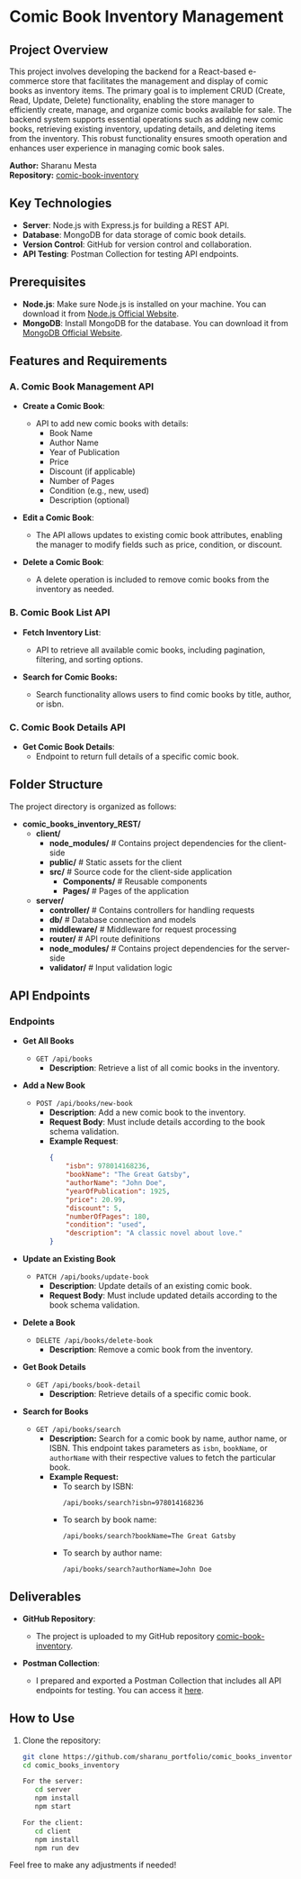 # Comic Book Inventory Management

## Project Overview

This project involves developing the backend for a React-based e-commerce store that facilitates the management and display of comic books as inventory items. The primary goal is to implement CRUD (Create, Read, Update, Delete) functionality, enabling the store manager to efficiently create, manage, and organize comic books available for sale. The backend system supports essential operations such as adding new comic books, retrieving existing inventory, updating details, and deleting items from the inventory. This robust functionality ensures smooth operation and enhances user experience in managing comic book sales.


**Author:** Sharanu Mesta  
**Repository:** [comic-book-inventory](https://github.com/Sharanumesta/comic-book-inventory)

## Key Technologies
- **Server**: Node.js with Express.js for building a REST API.
- **Database**:  MongoDB for data storage of comic book details.
- **Version Control**: GitHub for version control and collaboration.
- **API Testing**:  Postman Collection for testing API endpoints.

## Prerequisites

- **Node.js**: Make sure Node.js is installed on your machine. You can download it from [Node.js Official Website](https://nodejs.org/).
- **MongoDB**: Install MongoDB for the database. You can download it from [MongoDB Official Website](https://www.mongodb.com/try/download/community).

## Features and Requirements

### A. Comic Book Management API

- **Create a Comic Book**: 
  - API to add new comic books with details:
    - Book Name
    - Author Name
    - Year of Publication
    - Price
    - Discount (if applicable)
    - Number of Pages
    - Condition (e.g., new, used)
    - Description (optional)

- **Edit a Comic Book**: 
  - The API allows updates to existing comic book attributes, enabling the manager to modify fields such as price, condition, or discount.

- **Delete a Comic Book**: 
  - A delete operation is included to remove comic books from the inventory as needed.

### B. Comic Book List API

- **Fetch Inventory List**: 
  - API to retrieve all available comic books, including pagination, filtering, and sorting options.

- **Search for Comic Books:**
  - Search functionality allows users to find comic books by title, author, or isbn.
### C. Comic Book Details API

- **Get Comic Book Details**: 
  - Endpoint to return full details of a specific comic book.

## Folder Structure
The project directory is organized as follows:

- **comic_books_inventory_REST/**
  - **client/**
    - **node_modules/**         # Contains project dependencies for the client-side
    - **public/**               # Static assets for the client
    - **src/**                  # Source code for the client-side application
      - **Components/**         # Reusable components
      - **Pages/**              # Pages of the application
  - **server/**
    - **controller/**           # Contains controllers for handling requests
    - **db/**                   # Database connection and models
    - **middleware/**           # Middleware for request processing
    - **router/**               # API route definitions
    - **node_modules/**         # Contains project dependencies for the server-side
    - **validator/**            # Input validation logic 

## API Endpoints

### Endpoints

- **Get All Books**
  - `GET /api/books`
    - **Description**: Retrieve a list of all comic books in the inventory.

- **Add a New Book**
  - `POST /api/books/new-book`
    - **Description**: Add a new comic book to the inventory.
    - **Request Body**: Must include details according to the book schema validation.
    - **Example Request**:
      ```json
      {
          "isbn": 978014168236,
          "bookName": "The Great Gatsby",
          "authorName": "John Doe",
          "yearOfPublication": 1925,
          "price": 20.99,
          "discount": 5,
          "numberOfPages": 180,
          "condition": "used",
          "description": "A classic novel about love."
      }
      ```

- **Update an Existing Book**
  - `PATCH /api/books/update-book`
    - **Description**: Update details of an existing comic book.
    - **Request Body**: Must include updated details according to the book schema validation.

- **Delete a Book**
  - `DELETE /api/books/delete-book`
    - **Description**: Remove a comic book from the inventory.

- **Get Book Details**
  - `GET /api/books/book-detail`
    - **Description**: Retrieve details of a specific comic book.

- **Search for Books**
  - `GET /api/books/search`
    - **Description:** Search for a comic book by name, author name, or ISBN. This endpoint takes parameters as `isbn`, `bookName`, or `authorName` with their respective values to fetch the particular book.
    - **Example Request:** 
      - To search by ISBN:
        ```
        /api/books/search?isbn=978014168236
        ```
      - To search by book name:
        ```
        /api/books/search?bookName=The Great Gatsby
        ```
      - To search by author name:
        ```
        /api/books/search?authorName=John Doe
        ```

## Deliverables

- **GitHub Repository**: 
  - The project is uploaded to my GitHub repository [comic-book-inventory](https://github.com/Sharanumesta/comic-book-inventory).

- **Postman Collection**: 
  - I prepared and exported a Postman Collection that includes all API endpoints for testing. You can access it [here](https://alone7-8517.postman.co/workspace/Alone-Workspace~e9c75852-334e-4411-a7fd-4319c6f95992/request/25239808-08b33836-b24f-46ff-a235-fa7532c7bc8c?action=share&creator=25239808&ctx=documentation).

## How to Use
1. Clone the repository:
   ```bash
   git clone https://github.com/sharanu_portfolio/comic_books_inventory_REST.git
   cd comic_books_inventory

   For the server:
      cd server
      npm install
      npm start

   For the client:
      cd client
      npm install
      npm run dev


Feel free to make any adjustments if needed!
